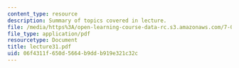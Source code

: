 ```yaml
---
content_type: resource
description: Summary of topics covered in lecture.
file: /media/https%3A/open-learning-course-data-rc.s3.amazonaws.com/7-03-genetics-fall-2004/06f4311f650d5664b9ddb919e321c32c_lecture31.pdf
file_type: application/pdf
resourcetype: Document
title: lecture31.pdf
uid: 06f4311f-650d-5664-b9dd-b919e321c32c
---
```

